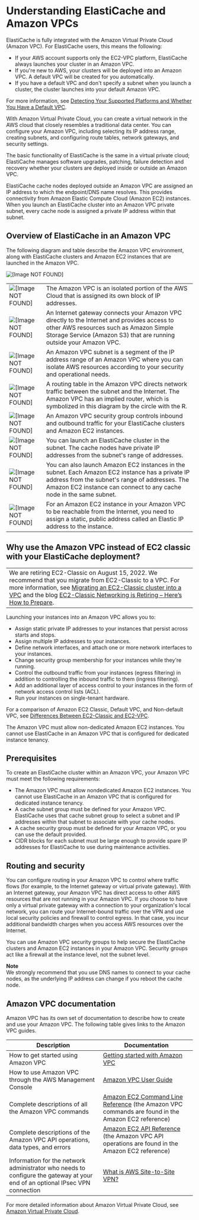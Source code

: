 # Understanding ElastiCache and Amazon VPCs<a name="VPCs.EC"></a>

ElastiCache is fully integrated with the Amazon Virtual Private Cloud \(Amazon VPC\)\. For ElastiCache users, this means the following:
+ If your AWS account supports only the EC2\-VPC platform, ElastiCache always launches your cluster in an Amazon VPC\.
+ If you're new to AWS, your clusters will be deployed into an Amazon VPC\. A default VPC will be created for you automatically\.
+ If you have a default VPC and don't specify a subnet when you launch a cluster, the cluster launches into your default Amazon VPC\.

For more information, see [Detecting Your Supported Platforms and Whether You Have a Default VPC](https://docs.aws.amazon.com/vpc/latest/userguide/default-vpc.html#detecting-platform)\.

With Amazon Virtual Private Cloud, you can create a virtual network in the AWS cloud that closely resembles a traditional data center\. You can configure your Amazon VPC, including selecting its IP address range, creating subnets, and configuring route tables, network gateways, and security settings\.

The basic functionality of ElastiCache is the same in a virtual private cloud; ElastiCache manages software upgrades, patching, failure detection and recovery whether your clusters are deployed inside or outside an Amazon VPC\.

ElastiCache cache nodes deployed outside an Amazon VPC are assigned an IP address to which the endpoint/DNS name resolves\. This provides connectivity from Amazon Elastic Compute Cloud \(Amazon EC2\) instances\. When you launch an ElastiCache cluster into an Amazon VPC private subnet, every cache node is assigned a private IP address within that subnet\.

## Overview of ElastiCache in an Amazon VPC<a name="ElastiCacheAndVPC.Overview"></a>

The following diagram and table describe the Amazon VPC environment, along with ElastiCache clusters and Amazon EC2 instances that are launched in the Amazon VPC\.

![\[Image NOT FOUND\]](http://docs.aws.amazon.com/AmazonElastiCache/latest/red-ug/images/vpc-overview-diagram.png)


|  |  | 
| --- |--- |
|  ![\[Image NOT FOUND\]](http://docs.aws.amazon.com/AmazonElastiCache/latest/red-ug/images/callouts/1.png)  |  The Amazon VPC is an isolated portion of the AWS Cloud that is assigned its own block of IP addresses\.  | 
|  ![\[Image NOT FOUND\]](http://docs.aws.amazon.com/AmazonElastiCache/latest/red-ug/images/callouts/2.png)  |  An Internet gateway connects your Amazon VPC directly to the Internet and provides access to other AWS resources such as Amazon Simple Storage Service \(Amazon S3\) that are running outside your Amazon VPC\.  | 
|  ![\[Image NOT FOUND\]](http://docs.aws.amazon.com/AmazonElastiCache/latest/red-ug/images/callouts/3.png)  |  An Amazon VPC subnet is a segment of the IP address range of an Amazon VPC where you can isolate AWS resources according to your security and operational needs\.  | 
|  ![\[Image NOT FOUND\]](http://docs.aws.amazon.com/AmazonElastiCache/latest/red-ug/images/callouts/4.png)  |  A routing table in the Amazon VPC directs network traffic between the subnet and the Internet\. The Amazon VPC has an implied router, which is symbolized in this diagram by the circle with the R\.  | 
|  ![\[Image NOT FOUND\]](http://docs.aws.amazon.com/AmazonElastiCache/latest/red-ug/images/callouts/5.png)  |  An Amazon VPC security group controls inbound and outbound traffic for your ElastiCache clusters and Amazon EC2 instances\.  | 
|  ![\[Image NOT FOUND\]](http://docs.aws.amazon.com/AmazonElastiCache/latest/red-ug/images/callouts/6.png)  |  You can launch an ElastiCache cluster in the subnet\. The cache nodes have private IP addresses from the subnet's range of addresses\.  | 
|  ![\[Image NOT FOUND\]](http://docs.aws.amazon.com/AmazonElastiCache/latest/red-ug/images/callouts/7.png)  |  You can also launch Amazon EC2 instances in the subnet\. Each Amazon EC2 instance has a private IP address from the subnet's range of addresses\. The Amazon EC2 instance can connect to any cache node in the same subnet\.  | 
|  ![\[Image NOT FOUND\]](http://docs.aws.amazon.com/AmazonElastiCache/latest/red-ug/images/callouts/8.png)  |  For an Amazon EC2 instance in your Amazon VPC to be reachable from the Internet, you need to assign a static, public address called an Elastic IP address to the instance\.  | 

## Why use the Amazon VPC instead of EC2 classic with your ElastiCache deployment?<a name="VPCs.WhyUse"></a>


|  | 
| --- |
| We are retiring EC2\-Classic on August 15, 2022\. We recommend that you migrate from EC2\-Classic to a VPC\. For more information, see [Migrating an EC2\-Classic cluster into a VPC](Migrating-ec2-classic_to_VPC.md) and the blog [EC2\-Classic Networking is Retiring – Here’s How to Prepare](http://aws.amazon.com/blogs/aws/ec2-classic-is-retiring-heres-how-to-prepare/)\. | 

Launching your instances into an Amazon VPC allows you to:
+ Assign static private IP addresses to your instances that persist across starts and stops\.
+ Assign multiple IP addresses to your instances\.
+ Define network interfaces, and attach one or more network interfaces to your instances\.
+ Change security group membership for your instances while they're running\.
+ Control the outbound traffic from your instances \(egress filtering\) in addition to controlling the inbound traffic to them \(ingress filtering\)\.
+ Add an additional layer of access control to your instances in the form of network access control lists \(ACL\)\.
+ Run your instances on single\-tenant hardware\.

For a comparison of Amazon EC2 Classic, Default VPC, and Non\-default VPC, see [Differences Between EC2\-Classic and EC2\-VPC](https://docs.aws.amazon.com/AWSEC2/latest/UserGuide/using-vpc.html#differences-ec2-classic-vpc)\.

 The Amazon VPC must allow non\-dedicated Amazon EC2 instances\. You cannot use ElastiCache in an Amazon VPC that is configured for dedicated instance tenancy\.

## Prerequisites<a name="ElastiCacheAndVPC.Prereqs"></a>

To create an ElastiCache cluster within an Amazon VPC, your Amazon VPC must meet the following requirements:
+ The Amazon VPC must allow nondedicated Amazon EC2 instances\. You cannot use ElastiCache in an Amazon VPC that is configured for dedicated instance tenancy\.
+ A cache subnet group must be defined for your Amazon VPC\. ElastiCache uses that cache subnet group to select a subnet and IP addresses within that subnet to associate with your cache nodes\.
+ A cache security group must be defined for your Amazon VPC, or you can use the default provided\.
+ CIDR blocks for each subnet must be large enough to provide spare IP addresses for ElastiCache to use during maintenance activities\.

## Routing and security<a name="ElastiCacheAndVPC.RoutingAndSecurity"></a>

You can configure routing in your Amazon VPC to control where traffic flows \(for example, to the Internet gateway or virtual private gateway\)\. With an Internet gateway, your Amazon VPC has direct access to other AWS resources that are not running in your Amazon VPC\. If you choose to have only a virtual private gateway with a connection to your organization's local network, you can route your Internet\-bound traffic over the VPN and use local security policies and firewall to control egress\. In that case, you incur additional bandwidth charges when you access AWS resources over the Internet\.

You can use Amazon VPC security groups to help secure the ElastiCache clusters and Amazon EC2 instances in your Amazon VPC\. Security groups act like a firewall at the instance level, not the subnet level\.

**Note**  
We strongly recommend that you use DNS names to connect to your cache nodes, as the underlying IP address can change if you reboot the cache node\.

## Amazon VPC documentation<a name="ElastiCacheAndVPC.VPCDocs"></a>

Amazon VPC has its own set of documentation to describe how to create and use your Amazon VPC\. The following table gives links to the Amazon VPC guides\.


| Description | Documentation | 
| --- | --- | 
| How to get started using Amazon VPC | [Getting started with Amazon VPC](https://docs.aws.amazon.com/vpc/latest/userguide/vpc-getting-started.html) | 
| How to use Amazon VPC through the AWS Management Console | [Amazon VPC User Guide](https://docs.aws.amazon.com/vpc/latest/userguide/) | 
| Complete descriptions of all the Amazon VPC commands | [Amazon EC2 Command Line Reference](https://docs.aws.amazon.com/AWSEC2/latest/CommandLineReference/) \(the Amazon VPC commands are found in the Amazon EC2 reference\) | 
| Complete descriptions of the Amazon VPC API operations, data types, and errors | [Amazon EC2 API Reference](https://docs.aws.amazon.com/AWSEC2/latest/APIReference/) \(the Amazon VPC API operations are found in the Amazon EC2 reference\) | 
| Information for the network administrator who needs to configure the gateway at your end of an optional IPsec VPN connection | [What is AWS Site\-to\-Site VPN?](https://docs.aws.amazon.com/vpn/latest/s2svpn/VPC_VPN.html) | 

For more detailed information about Amazon Virtual Private Cloud, see [Amazon Virtual Private Cloud](https://aws.amazon.com/vpc/)\.